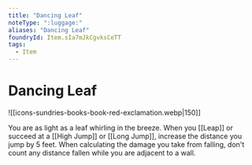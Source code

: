 ```yaml
---
title: "Dancing Leaf"
noteType: ":luggage:"
aliases: "Dancing Leaf"
foundryId: Item.sIa7mJkCgvksCeTT
tags:
  - Item
---
```


# Dancing Leaf
![[icons-sundries-books-book-red-exclamation.webp|150]]

You are as light as a leaf whirling in the breeze. When you [[Leap]] or succeed at a [[High Jump]] or [[Long Jump]], increase the distance you jump by 5 feet. When calculating the damage you take from falling, don't count any distance fallen while you are adjacent to a wall.
